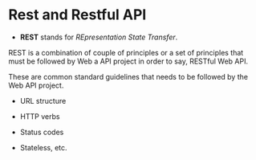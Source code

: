 # Rest and Restful API

- **REST** stands for *REpresentation State Transfer*.

REST is a combination of couple of principles or a set of principles that must be followed by Web a API project in order to say, RESTful Web API.

These are common standard guidelines that needs to be followed by the Web API project.

- URL structure

- HTTP verbs

- Status codes

- Stateless, etc.
